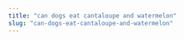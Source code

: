 ```yaml
---
title: "can dogs eat cantaloupe and watermelon"
slug: "can-dogs-eat-cantaloupe-and-watermelon"
---
```


